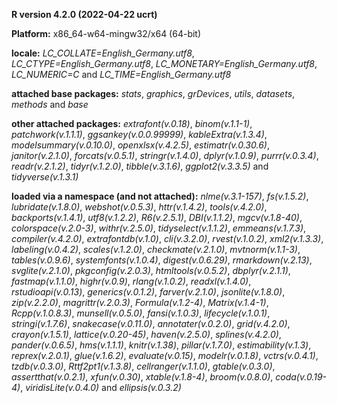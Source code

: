 **R version 4.2.0 (2022-04-22 ucrt)**

**Platform:** x86_64-w64-mingw32/x64 (64-bit) 

**locale:**
_LC_COLLATE=English_Germany.utf8_, _LC_CTYPE=English_Germany.utf8_, _LC_MONETARY=English_Germany.utf8_, _LC_NUMERIC=C_ and _LC_TIME=English_Germany.utf8_

**attached base packages:** 
_stats_, _graphics_, _grDevices_, _utils_, _datasets_, _methods_ and _base_

**other attached packages:** 
_extrafont(v.0.18)_, _binom(v.1.1-1)_, _patchwork(v.1.1.1)_, _ggsankey(v.0.0.99999)_, _kableExtra(v.1.3.4)_, _modelsummary(v.0.10.0)_, _openxlsx(v.4.2.5)_, _estimatr(v.0.30.6)_, _janitor(v.2.1.0)_, _forcats(v.0.5.1)_, _stringr(v.1.4.0)_, _dplyr(v.1.0.9)_, _purrr(v.0.3.4)_, _readr(v.2.1.2)_, _tidyr(v.1.2.0)_, _tibble(v.3.1.6)_, _ggplot2(v.3.3.5)_ and _tidyverse(v.1.3.1)_

**loaded via a namespace (and not attached):** 
_nlme(v.3.1-157)_, _fs(v.1.5.2)_, _lubridate(v.1.8.0)_, _webshot(v.0.5.3)_, _httr(v.1.4.2)_, _tools(v.4.2.0)_, _backports(v.1.4.1)_, _utf8(v.1.2.2)_, _R6(v.2.5.1)_, _DBI(v.1.1.2)_, _mgcv(v.1.8-40)_, _colorspace(v.2.0-3)_, _withr(v.2.5.0)_, _tidyselect(v.1.1.2)_, _emmeans(v.1.7.3)_, _compiler(v.4.2.0)_, _extrafontdb(v.1.0)_, _cli(v.3.2.0)_, _rvest(v.1.0.2)_, _xml2(v.1.3.3)_, _labeling(v.0.4.2)_, _scales(v.1.2.0)_, _checkmate(v.2.1.0)_, _mvtnorm(v.1.1-3)_, _tables(v.0.9.6)_, _systemfonts(v.1.0.4)_, _digest(v.0.6.29)_, _rmarkdown(v.2.13)_, _svglite(v.2.1.0)_, _pkgconfig(v.2.0.3)_, _htmltools(v.0.5.2)_, _dbplyr(v.2.1.1)_, _fastmap(v.1.1.0)_, _highr(v.0.9)_, _rlang(v.1.0.2)_, _readxl(v.1.4.0)_, _rstudioapi(v.0.13)_, _generics(v.0.1.2)_, _farver(v.2.1.0)_, _jsonlite(v.1.8.0)_, _zip(v.2.2.0)_, _magrittr(v.2.0.3)_, _Formula(v.1.2-4)_, _Matrix(v.1.4-1)_, _Rcpp(v.1.0.8.3)_, _munsell(v.0.5.0)_, _fansi(v.1.0.3)_, _lifecycle(v.1.0.1)_, _stringi(v.1.7.6)_, _snakecase(v.0.11.0)_, _annotater(v.0.2.0)_, _grid(v.4.2.0)_, _crayon(v.1.5.1)_, _lattice(v.0.20-45)_, _haven(v.2.5.0)_, _splines(v.4.2.0)_, _pander(v.0.6.5)_, _hms(v.1.1.1)_, _knitr(v.1.38)_, _pillar(v.1.7.0)_, _estimability(v.1.3)_, _reprex(v.2.0.1)_, _glue(v.1.6.2)_, _evaluate(v.0.15)_, _modelr(v.0.1.8)_, _vctrs(v.0.4.1)_, _tzdb(v.0.3.0)_, _Rttf2pt1(v.1.3.8)_, _cellranger(v.1.1.0)_, _gtable(v.0.3.0)_, _assertthat(v.0.2.1)_, _xfun(v.0.30)_, _xtable(v.1.8-4)_, _broom(v.0.8.0)_, _coda(v.0.19-4)_, _viridisLite(v.0.4.0)_ and _ellipsis(v.0.3.2)_
